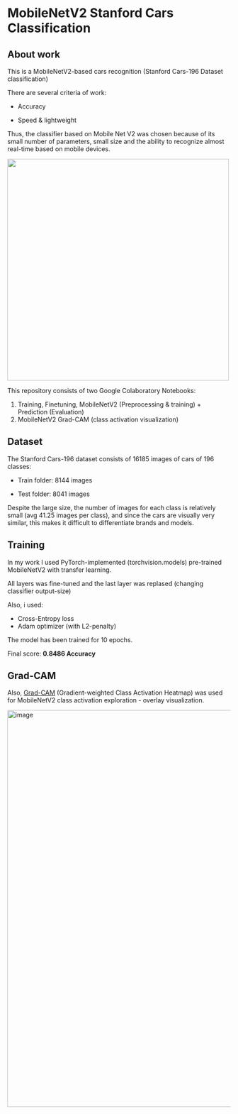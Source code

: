 # MobileNetV2 Stanford Cars Classification 
## About work

This is a MobileNetV2-based cars recognition (Stanford Cars-196 Dataset classification)


There are several criteria of work:

* Accuracy

* Speed & lightweight

Thus, the classifier based on Mobile Net V2 was chosen because of its small number of parameters, small size and the ability to recognize almost real-time based on mobile devices.

<img src="https://user-images.githubusercontent.com/69139386/178808525-61f546ac-6747-469e-8596-537e1b31ea04.png" width="500">


This repository consists of two Google Colaboratory Notebooks:
1. Training, Finetuning, MobileNetV2 (Preprocessing & training) + Prediction (Evaluation)
2. MobileNetV2 Grad-CAM (class activation visualization)

## Dataset

The Stanford Cars-196 dataset consists of 16185 images of cars of 196 classes: 

* Train folder: 8144 images

* Test folder: 8041 images

Despite the large size, the number of images for each class is relatively small (avg 41.25 images per class), and since the cars are visually very similar, this makes it difficult to differentiate brands and models.

## Training 

In my work I used PyTorch-implemented (torchvision.models) pre-trained MobileNetV2 with transfer learning. 

All layers was fine-tuned and the last layer was replased (changing classifier output-size)

Also, i used:

* Cross-Entropy loss
* Adam optimizer (with L2-penalty)

The model has been trained for 10 epochs.

Final score: **0.8486 Accuracy**

## Grad-CAM
Also, [Grad-CAM](https://github.com/frgfm/torch-cam?ysclid=l5k0ej29tm554836498) (Gradient-weighted Class Activation Heatmap) was used for MobileNetV2 class activation exploration - overlay visualization. 

<img width="895" alt="image" src="https://user-images.githubusercontent.com/69139386/178817486-10d9236f-c759-43e6-ab89-f8449bbff7ff.png">

